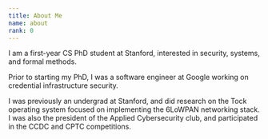 ```yaml
---
title: About Me
name: about
rank: 0
---
```

I am a first-year CS PhD student at Stanford, interested in security, systems,
and formal methods.

Prior to starting my PhD, I was a software engineer at Google working on
credential infrastructure security.

I was previously an undergrad at Stanford, and did research on the Tock
operating system focused on implementing the 6LoWPAN networking stack. I was
also the president of the Applied Cybersecurity club, and participated in the
CCDC and CPTC competitions.
